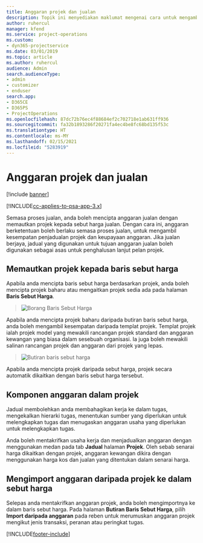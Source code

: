 ```yaml
---
title: Anggaran projek dan jualan
description: Topik ini menyediakan maklumat mengenai cara untuk mengambil kesempatan daripada jadual dan anggaran dalam proses jualan.
author: ruhercul
manager: kfend
ms.service: project-operations
ms.custom:
- dyn365-projectservice
ms.date: 03/01/2019
ms.topic: article
ms.author: ruhercul
audience: Admin
search.audienceType:
- admin
- customizer
- enduser
search.app:
- D365CE
- D365PS
- ProjectOperations
ms.openlocfilehash: 87dc72b76ec4f88684ef2c702718e1ab631ff936
ms.sourcegitcommit: fa32b1893286f20271fa4ec4be8fc68bd135f53c
ms.translationtype: HT
ms.contentlocale: ms-MY
ms.lasthandoff: 02/15/2021
ms.locfileid: "5283919"
---
```

# <a name="sales-estimates-and-projects"></a>Anggaran projek dan jualan

[!include [banner](../includes/psa-now-project-operations.md)]

[!INCLUDE[cc-applies-to-psa-app-3.x](../includes/cc-applies-to-psa-app-3x.md)]

Semasa proses jualan, anda boleh mencipta anggaran jualan dengan memautkan projek kepada sebut harga jualan. Dengan cara ini, anggaran berketentuan boleh berlaku semasa proses jualan, untuk mengambil kesempatan penjadualan projek dan keupayaan anggaran. Jika jualan berjaya, jadual yang digunakan untuk tujuan anggaran jualan boleh digunakan sebagai asas untuk penghalusan lanjut pelan projek.

## <a name="linking-a-project-to-a-quote-line"></a>Memautkan projek kepada baris sebut harga

Apabila anda mencipta baris sebut harga berdasarkan projek, anda boleh mencipta projek baharu atau mengaitkan projek sedia ada pada halaman **Baris Sebut Harga**. 

> ![Borang Baris Sebut Harga](media/project-8.png)
 
Apabila anda mencipta projek baharu daripada butiran baris sebut harga, anda boleh mengambil kesempatan daripada templat projek. Templat projek ialah projek model yang mewakili rancangan projek standard dan anggaran kewangan yang biasa dalam sesebuah organisasi. Ia juga boleh mewakili salinan rancangan projek dan anggaran dari projek yang lepas.

> ![Butiran baris sebut harga](media/project-9.png)
  
Apabila anda mencipta projek daripada sebut harga, projek secara automatik dikaitkan dengan baris sebut harga tersebut.

## <a name="components-of-estimates-in-a-project"></a>Komponen anggaran dalam projek

Jadual membolehkan anda membahagikan kerja ke dalam tugas, mengekalkan hierarki tugas, menentukan sumber yang diperlukan untuk melengkapkan tugas dan menugaskan anggaran usaha yang diperlukan untuk melengkapkan tugas.

Anda boleh mentakrifkan usaha kerja dan menjadualkan anggaran dengan menggunakan medan pada tab **Jadual** halaman **Projek**. Oleh sebab senarai harga dikaitkan dengan projek, anggaran kewangan dikira dengan menggunakan harga kos dan jualan yang ditentukan dalam senarai harga.

## <a name="importing-estimates-from-a-project-into-a-quote"></a>Mengimport anggaran daripada projek ke dalam sebut harga

Selepas anda mentakrifkan anggaran projek, anda boleh mengimportnya ke dalam baris sebut harga. Pada halaman **Butiran Baris Sebut Harga**, pilih **Import daripada anggaran** pada reben untuk merumuskan anggaran projek mengikut jenis transaksi, peranan atau peringkat tugas.


[!INCLUDE[footer-include](../includes/footer-banner.md)]